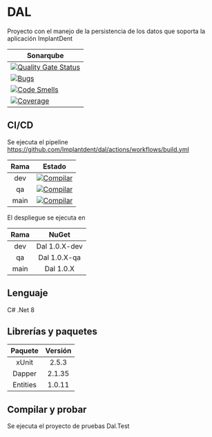 # DAL

Proyecto con el manejo de la persistencia de los datos que soporta la aplicación ImplantDent

| Sonarqube |
|---|
| [![Quality Gate Status](https://sonarcloud.io/api/project_badges/measure?project=Implantdent_dal&metric=alert_status)](https://sonarcloud.io/summary/new_code?id=Implantdent_dal) |
| [![Bugs](https://sonarcloud.io/api/project_badges/measure?project=Implantdent_dal&metric=bugs)](https://sonarcloud.io/summary/new_code?id=Implantdent_dal) |
| [![Code Smells](https://sonarcloud.io/api/project_badges/measure?project=Implantdent_dal&metric=code_smells)](https://sonarcloud.io/summary/new_code?id=Implantdent_dal) |
| [![Coverage](https://sonarcloud.io/api/project_badges/measure?project=Implantdent_dal&metric=coverage)](https://sonarcloud.io/summary/new_code?id=Implantdent_dal) |

## CI/CD

Se ejecuta el pipeline https://github.com/Implantdent/dal/actions/workflows/build.yml

| Rama | Estado |
|:-:|:-:|
| dev | [![Compilar](https://github.com/Implantdent/dal/actions/workflows/build.yml/badge.svg?branch=dev)](https://github.com/Implantdent/dal/actions/workflows/build.yml) |
| qa | [![Compilar](https://github.com/Implantdent/dal/actions/workflows/build.yml/badge.svg?branch=qa)](https://github.com/Implantdent/dal/actions/workflows/build.yml) |
| main | [![Compilar](https://github.com/Implantdent/dal/actions/workflows/build.yml/badge.svg?branch=main)](https://github.com/Implantdent/dal/actions/workflows/build.yml) |

El despliegue se ejecuta en

| Rama | NuGet |
|:-:|:-:|
| dev | Dal 1.0.X-dev |
| qa | Dal 1.0.X-qa |
| main | Dal 1.0.X |

## Lenguaje

C# .Net 8

## Librerías y paquetes

| Paquete | Versión |
|:-:|:-:|
| xUnit | 2.5.3 |
| Dapper | 2.1.35 |
| Entities | 1.0.11 |

## Compilar y probar

Se ejecuta el proyecto de pruebas Dal.Test